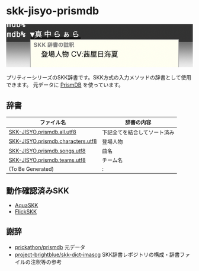 # skk-jisyo-prismdb

![](docs/skk-jisyo-manakalaala.png)

プリティーシリーズのSKK辞書です。SKK方式の入力メソッドの辞書として使用できます。
元データに [PrismDB](https://github.com/prickathon/prismdb) を使っています。

## 辞書

| ファイル名 | 辞書の内容 |
|---|---|
| [SKK-JISYO.prismdb.all.utf8](https://raw.githubusercontent.com/banjun/skk-jisyo-prismdb/master/SKK-JISYO.prismdb.all.utf8) | 下記全てを結合してソート済み |
| [SKK-JISYO.prismdb.characters.utf8](https://raw.githubusercontent.com/banjun/skk-jisyo-prismdb/master/SKK-JISYO.prismdb.characters.utf8) | 登場人物 |
| [SKK-JISYO.prismdb.songs.utf8](https://raw.githubusercontent.com/banjun/skk-jisyo-prismdb/master/SKK-JISYO.prismdb.songs.utf8) | 曲名 |
| [SKK-JISYO.prismdb.teams.utf8](https://raw.githubusercontent.com/banjun/skk-jisyo-prismdb/master/SKK-JISYO.prismdb.teams.utf8)  | チーム名 |
| (To Be Generated)  | : |

## 動作確認済みSKK

* [AquaSKK](https://github.com/codefirst/aquaskk)
* [FlickSKK](https://github.com/codefirst/FlickSKK)

## 謝辞

* [prickathon/prismdb](https://github.com/prickathon/prismdb) 元データ
* [project-brightblue/skk-dict-imascg](https://github.com/project-brightblue/skk-dict-imascg) SKK辞書レポジトリの構成・辞書ファイルの注釈等の参考
